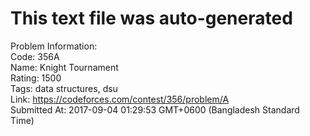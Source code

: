 # This text file was auto-generated  
  
Problem Information:  
Code: 356A  
Name: Knight Tournament  
Rating: 1500  
Tags: data structures, dsu  
Link: https://codeforces.com/contest/356/problem/A  
Submitted At: 2017-09-04 01:29:53 GMT+0600 (Bangladesh Standard Time)  
